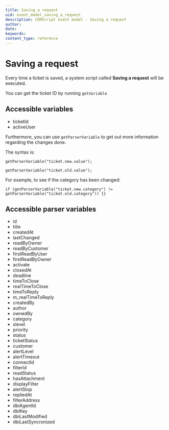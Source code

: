 ```yaml
---
title: Saving a request
uid: event_model_saving_a_request
description: CRMScript event model - Saving a request
author:
date:
keywords:
content_type: reference
---
```


# Saving a request

Every time a ticket is saved, a system script called **Saving a request** will be executed.

You can get the ticket ID by running `getVariable`

## Accessible variables

* ticketId
* activeUser

Furthermore, you can use `getParserVariable` to get out more information regarding the changes done.

The syntax is:

```crmscript
getParserVariable("ticket.new.value");

getParserVariable("ticket.old.value");
```

For example, to see if the category has been changed:

```crmscript
if (getParserVariable("ticket.new.category") != getParserVariable("ticket.old.category")) {}
```

## Accessible parser variables

* id
* title
* createdAt
* lastChanged
* readByOwner
* readByCustomer
* firstReadByUser
* firstReadByOwner
* activate
* closedAt
* deadline
* timeToClose
* realTimeToClose
* timeToReply
* m_realTimeToReply
* createdBy
* author
* ownedBy
* category
* slevel
* priority
* status
* ticketStatus
* customer
* alertLevel
* alertTimeout
* connectId
* filterId
* readStatus
* hasAttachment
* displayFilter
* alertStop
* repliedAt
* filterAddress
* dbiAgentId
* dbiKey
* dbiLastModified
* dbiLastSyncronized
